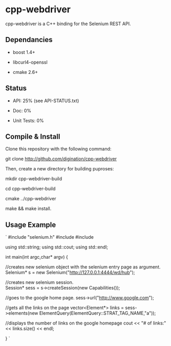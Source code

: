 cpp-webdriver
=============

cpp-webdriver is a C++ binding for the Selenium REST API.

Dependancies
------------

* boost 1.4+

* libcurl4-openssl

* cmake 2.6+

Status
------

* API: 25% (see API-STATUS.txt)

* Doc: 0%

* Unit Tests: 0%


Compile & Install
-----------------

Clone this repository with the following command:

git clone http://github.com/digination/cpp-webdriver

Then, create a new directory for building puproses:

mkdir cpp-webdriver-build

cd cpp-webdriver-build

cmake ../cpp-webdriver

make && make install.


Usage Example
-------------

`
#include "selenium.h"
#include <iostream>
#include <vector>

using std::string;
using std::cout;
using std::endl;

int main(int argc,char* argv) {
	
  //creates new selenium object with the selenium entry page as argument.
  Selenium* s = new Selenium("http://127.0.0.1:4444/wd/hub");

  //creates new selenium session.    
  Session* sess = s->createSession(new Capabilities());

  //goes to the google home page.
  sess->url("http://www.google.com");

  //gets all the links on the page
  vector<Element*> links = sess->elements(new ElementQuery(ElementQuery::STRAT_TAG_NAME,"a"));

  //displays the number of links on the google homepage
  cout << "# of links:" << links.size() << endl;

}
`
